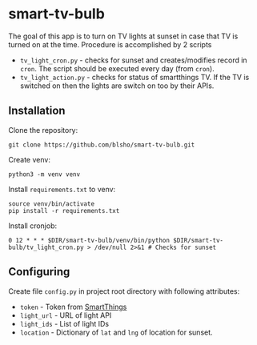 # smart-tv-bulb

The goal of this app is to turn on TV lights at sunset in case that TV is turned
on at the time. Procedure is accomplished by 2 scripts
* `tv_light_cron.py` - checks for sunset and creates/modifies record in `cron`.
The script should be executed every day (from `cron`).
* `tv_light_action.py` - checks for status of smartthings TV. If the TV is
switched on then the lights are switch on too by their APIs.

## Installation

Clone the repository:
```
git clone https://github.com/blsho/smart-tv-bulb.git
```

Create venv:
```
python3 -m venv venv
```

Install `requirements.txt` to venv:
```
source venv/bin/activate
pip install -r requirements.txt
```

Install cronjob:
```
0 12 * * * $DIR/smart-tv-bulb/venv/bin/python $DIR/smart-tv-bulb/tv_light_cron.py > /dev/null 2>&1 # Checks for sunset
```

## Configuring

Create file `config.py` in project root directory with following attributes:
- `token` - Token from [SmartThings](https://account.smartthings.com/tokens)
- `light_url` - URL of light API
- `light_ids` - List of light IDs
- `location` - Dictionary of `lat` and `lng` of location for sunset.
